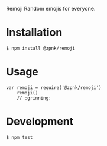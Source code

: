 Remoji
Random emojis for everyone.

# Installation

```$ npm install @zpnk/remoji```

# Usage

```
var remoji = require('@zpnk/remoji')
    remoji()
    // :grinning: 
```

# Development
```$ npm test```
